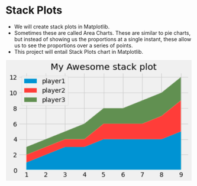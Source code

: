 # Stack Plots

- We will create stack plots in Matplotlib.
- Sometimes these are called Area Charts. These are similar to pie charts, but instead of showing us the proportions at a single instant, these allow us to see the proportions over a series of points.
- This project will entail Stack Plots chart in Matplotlib.


![StackPlot_Chart](./Images/stackplot.png)